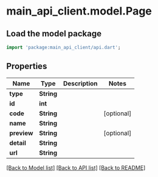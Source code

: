 # main_api_client.model.Page

## Load the model package
```dart
import 'package:main_api_client/api.dart';
```

## Properties
Name | Type | Description | Notes
------------ | ------------- | ------------- | -------------
**type** | **String** |  | 
**id** | **int** |  | 
**code** | **String** |  | [optional] 
**name** | **String** |  | 
**preview** | **String** |  | [optional] 
**detail** | **String** |  | 
**url** | **String** |  | 

[[Back to Model list]](../README.md#documentation-for-models) [[Back to API list]](../README.md#documentation-for-api-endpoints) [[Back to README]](../README.md)


